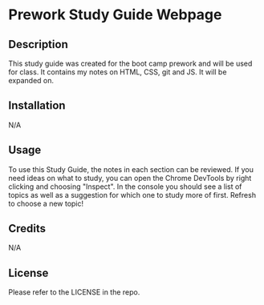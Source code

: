 # Prework Study Guide Webpage

## Description

This study guide was created for the boot camp prework and will be used for class. It contains my notes on HTML, CSS, git and JS. It will be expanded on.

## Installation

N/A

## Usage

To use this Study Guide, the notes in each section can be reviewed. If you need ideas on what to study, you can open the Chrome DevTools by right clicking and choosing "Inspect". In the console you should see a list of topics as well as a suggestion for which one to study more of first. Refresh to choose a new topic!

## Credits

N/A

## License

Please refer to the LICENSE in the repo.
